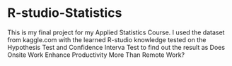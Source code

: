 # R-studio-Statistics
This is my final project for my Applied Statistics Course.
I used the dataset from kaggle.com with the learned R-studio knowledge tested on the Hypothesis Test and Confidence Interva Test to find out the result as Does Onsite Work Enhance Productivity More Than Remote Work?
